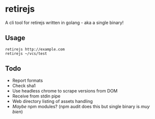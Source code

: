 # retirejs
A cli tool for retirejs written in golang - aka a single binary!

## Usage
```shell
retirejs http://example.com
retirejs ~/vcs/test
```

## Todo
- Report formats
- Check sha1 
- Use headless chrome to scrape versions from DOM
- Receive from stdin pipe
- Web directory listing of assets handling
- *Maybe* npm modules? (npm audit does this but single binary is *muy bien*)
